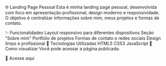 🌐 Landing Page Pessoal
Esta é minha landing page pessoal, desenvolvida com foco em apresentação profissional, design moderno e responsividade. O objetivo é centralizar informações sobre mim, meus projetos e formas de contato.

✨ Funcionalidades
Layout responsivo para diferentes dispositivos
Seção "Sobre mim"
Portfólio de projetos
Formas de contato e redes sociais
Design limpo e profissional
🚀 Tecnologias Utilizadas
HTML5
CSS3
JavaScript
📁 Como visualizar
Você pode acessar a página publicada:

🔗 Acesse aqui
